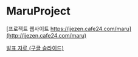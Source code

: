 # MaruProject
[프로젝트 웹사이트 https://jjezen.cafe24.com/maru](http://jjezen.cafe24.com/maru)

[발표 자료 (구글 슬라이드)](https://docs.google.com/presentation/d/1pkzKPjRDvRKgZ_3mx3EYUO_seNUYjqmU/edit?usp=sharing&ouid=114594040347537413068&rtpof=true&sd=true)

